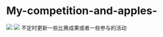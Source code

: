 # My-competition-and-apples-
[![](https://img.shields.io/badge/last_commit-0322-{red}.svg)]({https://github.com/lurchycc/My-competition-and-apples-/graphs/commit-activity})  [![](https://img.shields.io/badge/repo-download)]({https://github.com/lurchycc/My-competition-and-apples-/archive/refs/heads/main.zip})
不定时更新一些比赛成果或者一些参与的活动

